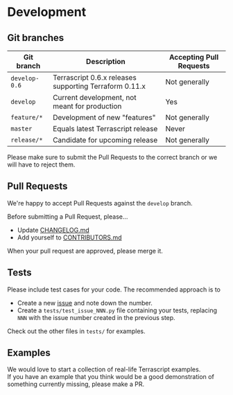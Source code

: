 # Development

## Git branches

| Git branch       | Description                                            | Accepting Pull Requests |
|------------------|--------------------------------------------------------|-------------------------|
| ``develop-0.6``  | Terrascript 0.6.x releases supporting Terraform 0.11.x | Not generally           |
| ``develop``      | Current development, not meant for production          | Yes                     |
| ``feature/*``    | Development of new "features"                          | Not generally           |
| ``master``       | Equals latest Terrascript release                      | Never                   |
| ``release/*``    | Candidate for upcoming release                         | Not generally           |

Please make sure to submit the Pull Requests to the correct branch or we will have to reject them.  

## Pull Requests

We're happy to accept Pull Requests against the ``develop`` branch.  

Before submitting a Pull Request, please...  
* Update [CHANGELOG.md](CHANGELOG.md)  
* Add yourself to [CONTRIBUTORS.md](CONTRIBUTORS.md)  

When your pull request are approved, please merge it.  

## Tests

Please include test cases for your code. The recommended approach is to  
* Create a new [issue](https://github.com/mjuenema/python-terrascript/issues) and note down the number.  
* Create a ``tests/test_issue_NNN.py`` file containing your tests, replacing ``NNN`` with the issue number created in the previous step.  

Check out the other files in ``tests/`` for examples.

## Examples

We would love to start a collection of real-life Terrascript examples.  
If you have an example that you think would be a good demonstration of something currently missing, please make a PR.  
